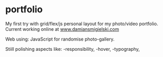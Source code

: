 # portfolio
My first try with grid/flex/js personal layout for my photo/video portfolio.
Current working online at www.damiansmigielski.com

Web using:
JavaScript for randomise photo-gallery.


Stiill polishing aspects like:
-responsibility,
-hover,
-typography,



